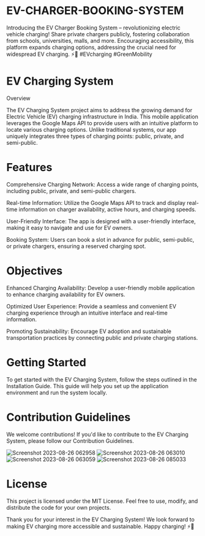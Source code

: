 # EV-CHARGER-BOOKING-SYSTEM

Introducing the EV Charger Booking System – revolutionizing electric vehicle charging! Share private chargers publicly, fostering collaboration from schools, universities, malls, and more. Encouraging accessibility, this platform expands charging options, addressing the crucial need for widespread EV charging. ⚡🔌 #EVcharging #GreenMobility

# EV Charging System

Overview

The EV Charging System project aims to address the growing demand for Electric Vehicle (EV) charging infrastructure in India. This mobile application leverages the Google Maps API to provide users with an intuitive platform to locate various charging options. Unlike traditional systems, our app uniquely integrates three types of charging points: public, private, and semi-public.

# Features

Comprehensive Charging Network: Access a wide range of charging points, including public, private, and semi-public chargers.

Real-time Information: Utilize the Google Maps API to track and display real-time information on charger availability, active hours, and charging speeds.

User-Friendly Interface: The app is designed with a user-friendly interface, making it easy to navigate and use for EV owners.

Booking System: Users can book a slot in advance for public, semi-public, or private chargers, ensuring a reserved charging spot.

# Objectives

Enhanced Charging Availability: Develop a user-friendly mobile application to enhance charging availability for EV owners.

Optimized User Experience: Provide a seamless and convenient EV charging experience through an intuitive interface and real-time information.

Promoting Sustainability: Encourage EV adoption and sustainable transportation practices by connecting public and private charging stations.

# Getting Started

To get started with the EV Charging System, follow the steps outlined in the Installation Guide. This guide will help you set up the application environment and run the system locally.

# Contribution Guidelines

We welcome contributions! If you'd like to contribute to the EV Charging System, please follow our Contribution Guidelines.

![Screenshot 2023-08-26 062958](https://github.com/Abhi3110200/EV_CH/assets/94143976/a321ed9e-d686-4b3d-83a5-8a16c2a1f165)
![Screenshot 2023-08-26 063010](https://github.com/Abhi3110200/EV_CH/assets/94143976/759911b0-2639-4967-bbfc-d1792054d6a2)
![Screenshot 2023-08-26 063059](https://github.com/Abhi3110200/EV_CH/assets/94143976/424fc768-2d27-4c53-8445-d0b8807d466c)
![Screenshot 2023-08-26 085033](https://github.com/Abhi3110200/EV_CH/assets/94143976/9f231190-865d-4c50-b85d-f3b3fb8d101e)

# License

This project is licensed under the MIT License. Feel free to use, modify, and distribute the code for your own projects.

Thank you for your interest in the EV Charging System! We look forward to making EV charging more accessible and sustainable. Happy charging! ⚡🔌
